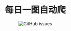 ### <h1 align="center">每日一图自动爬</h1>

<div align="center"> 
  
![GitHub issues](https://img.shields.io/github/languages/code-size/Ysnsn/dailyphoto?style=flat-square)

</div>
